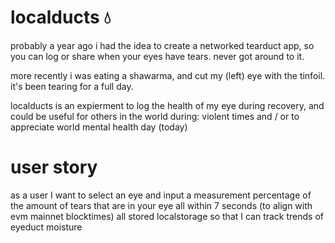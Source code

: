 # localducts 💧
probably a year ago i had the idea to create a networked tearduct app, so you can log or share when your eyes have tears. never got around to it. 

more recently i was eating a shawarma, and cut my (left) eye with the tinfoil. it's been tearing for a full day.

localducts is an expierment to log the health of my eye during recovery, and could be useful for others in the world during: violent times and / or to appreciate world mental health day (today)

# user story
as a user I want to select an eye and input a measurement percentage of the amount of tears that are in your eye all within 7 seconds (to align with evm mainnet blocktimes) all stored localstorage so that I can track trends of eyeduct moisture